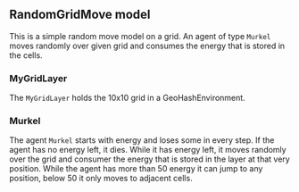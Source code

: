 ## RandomGridMove model
This is a simple random move model on a grid. An agent of type `Murkel` moves randomly over given grid and consumes the energy that is stored in the cells.

### MyGridLayer
The `MyGridLayer` holds the 10x10 grid in a GeoHashEnvironment.

### Murkel
The agent `Murkel` starts with energy and loses some in every step. If the agent has no energy left, it dies. While it has energy left, it moves randomly over the grid and consumer the energy that is stored in the layer at that very position. While the agent has more than 50 energy it can jump to any position, below 50 it only moves to adjacent cells.